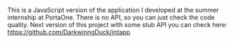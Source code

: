 This is a JavaScript version of the application I  developed at the summer internship at PortaOne. There is no API, so you can just check the code quality. Next version of this project with some stub API you can check here: https://github.com/DarkwinngDuck/intapp
